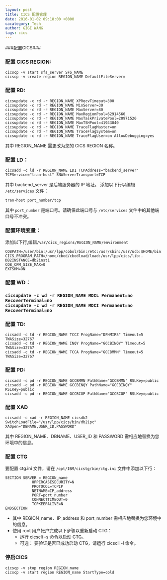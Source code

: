 ```yaml
---
layout: post
title: CICS 配置管理
date: 2016-01-02 09:18:00 +0800
cacategory: Tech
author: GIGI WANG
tags: cics
---
```


###配置CICS###

<h3>配置 CICS REGION:</h3>

	cicscp -v start sfs_server SFS_NAME	
	cicscp -v create region REGION_NAME DefaultFileServer=

<h3>配置 RD:</h3>

	cicsupdate -c rd -r REGION_NAME XPRecvTimeout=300 
	cicsupdate -c rd -r REGION_NAME MinServer=30 
	cicsupdate -c rd -r REGION_NAME MaxServer=80 
	cicsupdate -c rd -r REGION_NAME MaxRegionPool=62914560 
	cicsupdate -c rd -r REGION_NAME MaxTaskPrivatePool=20971520 
	cicsupdate -c rd -r REGION_NAME MaxTSHPool=41943040
	cicsupdate -c rd -r REGION_NAME TraceFlagMaster=on 
	cicsupdate -c rd -r REGION_NAME TraceFlagSystem=on 
	cicsupdate -c rd -r REGION_NAME TraceFlagUser=on AllowDebugging=yes

其中 REGION_NAME 需更改为您的 CICS REGION 名称。
<h3>配置 LD：</h3>

	cicsadd -c ld -r REGION_NAME LD1 TCPAddress="backend_server" TCPService="tran-host" SNAServerTransport=TCP

其中 backend_server 是后端服务器的 IP 地址。
添加以下行以编辑 `/etc/services` 文件：

	tran-host port_number/tcp

其中 `port_number` 是端口号。请确保此端口号与 `/etc/services` 文件中的其他端口号不冲突。
<h3>配置环境变量：</h3>
添加以下行,编辑<code>/var/cics_regions/REGION_NAME/environment</code>

	COBPATH=/user/bin:/usr/lpp/cobol/bin:/etc:/usr/sbin:/usr/ucb:$HOME/bin:/usr/bin/X11
	CICS_PROGRAM_PATH=/home/cbod/cbodload/load:/usr/lpp/cics/lib:.
	DB2INSTANCE=db2inst1
	COB_CPM_SIZE_MAX=0
	EXTSHM=ON

<h3>配置 WD：<h3>

	cicsupdate -c wd -r REGION_NAME MDCL Permanent=no RecoverTerminal=no
	cicsupdate -c wd -r REGION_NAME MDCI Permanent=no RecoverTerminal=no

<h3>配置 TD:</h3>

	cicsadd -c td -r REGION_NAME TCCZ ProgName="DFHMIRS" Timeout=5 TWASize=32767
	cicsadd -c td -r REGION_NAME INQY ProgName="GCCBINQY" Timeout=5 TWASize=32767
	cicsadd -c td -r REGION_NAME TCCA ProgName="GCCBMMN" Timeout=5 TWASize=32767

<h3>配置 PD:</h3>

	cicsadd -c pd -r REGION_NAME GCCBMMN PathName="GCCBMMN" RSLKey=public
	cicsadd -c pd -r REGION_NAME GCCBINQY PathName="GCCBINQY" RSLKey=public
	cicsadd -c pd -r REGION_NAME GCCBCOP PathName="GCCBCOP" RSLKey=public

<h3>配置 XAD</h3>

	cicsadd -c xad -r REGION_NAME cicsdb2 SwitchLoadFile="/usr/lpp/cics/bin/db21pc" XAOpen="DBNAME,USER_ID,PASSWORD"

其中 REGION_NAME、DBNAME、USER_ID 和 PASSWORD 需相应地替换为您环境中的信息。

<h3>配置 CTG</h3>

要配置 ctg.ini 文件，请在 `/opt/IBM/cicstg/bin/ctg.ini` 文件中添加以下行：

	SECTION SERVER = REGION_name
                UPPERCASESECURITY=N
                PROTOCOL=TCPIP
                NETNAME=IP_address
                PORT=port_number
                CONNECTTIMEOUT=0
                TCPKEEPALIVE=N
	ENDSECTION

- 其中 REGION_name、IP_address 和 port_number 需相应地替换为您环境中的信息。
- 使用 root 用户帐户完成以下步骤以重新启动 CTG：
    - 运行 cicscli -s 命令以启动 CTG。
    - 可选： 要验证是否已成功启动 CTG，请运行 cicscli -l 命令。

<h3>停启CICS</h3>

	cicscp -v stop region REGION_name
	cicscp -v start region REGION_name StartType=cold



